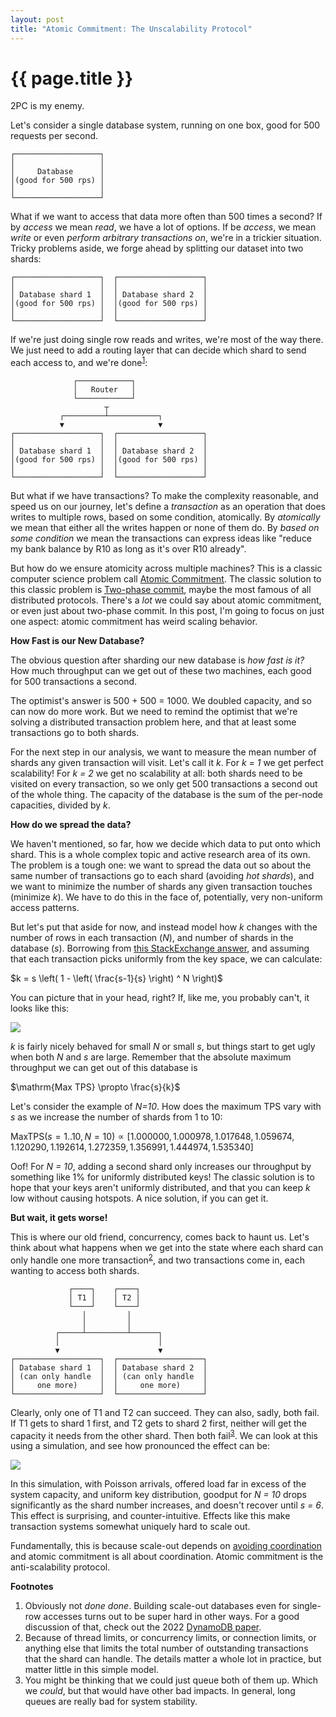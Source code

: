 ```yaml
---
layout: post
title: "Atomic Commitment: The Unscalability Protocol"
---
```


{{ page.title }}
================

<p class="meta">2PC is my enemy.</p>
<script src="https://polyfill.io/v3/polyfill.min.js?features=es6"></script>
<script>
  MathJax = {
    tex: {inlineMath: [['$', '$'], ['\\(', '\\)']]}
  };
</script>
<script id="MathJax-script" async src="https://cdn.jsdelivr.net/npm/mathjax@3/es5/tex-mml-chtml.js"></script>

Let's consider a single database system, running on one box, good for 500 requests per second.

    ┌───────────────────┐
    │                   │
    │     Database      │
    │(good for 500 rps) │
    │                   │
    └───────────────────┘

What if we want to access that data more often than 500 times a second? If by *access* we mean *read*, we have a lot of options. If be *access*, we mean *write* or even *perform arbitrary transactions on*, we're in a trickier situation. Tricky problems aside, we forge ahead by splitting our dataset into two shards:

    ┌───────────────────┐  ┌───────────────────┐
    │                   │  │                   │
    │ Database shard 1  │  │ Database shard 2  │
    │(good for 500 rps) │  │(good for 500 rps) │
    │                   │  │                   │
    └───────────────────┘  └───────────────────┘

If we're just doing single row reads and writes, we're most of the way there. We just need to add a routing layer that can decide which shard to send each access to, and we're done<sup>[1](#foot1)</sup>:

                  ┌────────────┐                
                  │   Router   │                
                  └────────────┘                
                         ┬                      
               ┌─────────┴───────────┐          
               ▼                     ▼          
    ┌───────────────────┐  ┌───────────────────┐
    │                   │  │                   │
    │ Database shard 1  │  │ Database shard 2  │
    │(good for 500 rps) │  │(good for 500 rps) │
    │                   │  │                   │
    └───────────────────┘  └───────────────────┘

But what if we have transactions? To make the complexity reasonable, and speed us on our journey, let's define a *transaction* as an operation that does writes to multiple rows, based on some condition, atomically. By *atomically* we mean that either all the writes happen or none of them do. By *based on some condition* we mean the transactions can express ideas like "reduce my bank balance by R10 as long as it's over R10 already".

But how do we ensure atomicity across multiple machines? This is a classic computer science problem call [Atomic Commitment](https://en.wikipedia.org/wiki/Atomic_commit). The classic solution to this classic problem is [Two-phase commit](https://en.wikipedia.org/wiki/Two-phase_commit_protocol), maybe the most famous of all distributed protocols. There's a *lot* we could say about atomic commitment, or even just about two-phase commit. In this post, I'm going to focus on just one aspect: atomic commitment has weird scaling behavior.

**How Fast is our New Database?**

The obvious question after sharding our new database is *how fast is it?* How much throughput can we get out of these two machines, each good for 500 transactions a second.

The optimist's answer is 500 + 500 = 1000. We doubled capacity, and so can now do more work. But we need to remind the optimist that we're solving a distributed transaction problem here, and that at least some transactions go to both shards.

For the next step in our analysis, we want to measure the mean number of shards any given transaction will visit. Let's call it *k*. For *k = 1* we get perfect scalability! For *k = 2* we get no scalability at all: both shards need to be visited on every transaction, so we only get 500 transactions a second out of the whole thing. The capacity of the database is the sum of the per-node capacities, divided by *k*.

**How do we spread the data?**

We haven't mentioned, so far, how we decide which data to put onto which shard. This is a whole complex topic and active research area of its own. The problem is a tough one: we want to spread the data out so about the same number of transactions go to each shard (avoiding *hot shards*), and we want to minimize the number of shards any given transaction touches (minimize *k*). We have to do this in the face of, potentially, very non-uniform access patterns.

But let's put that aside for now, and instead model how *k* changes with the number of rows in each transaction (*N*), and number of shards in the database (*s*). Borrowing from [this StackExchange answer](https://stats.stackexchange.com/a/296053), and assuming that each transaction picks uniformly from the key space, we can calculate:

$k = s \left( 1 - \left( \frac{s-1}{s} \right) ^ N \right)$

You can picture that in your head, right? If, like me, you probably can't, it looks like this:

![](https://mbrooker-blog-images.s3.amazonaws.com/blog_k_versus_n_s.png)

*k* is fairly nicely behaved for small *N* or small *s*, but things start to get ugly when both *N* and *s* are large. Remember that the absolute maximum throughput we can get out of this database is

$\mathrm{Max TPS} \propto \frac{s}{k}$

Let's consider the example of *N=10*. How does the maximum TPS vary with *s* as we increase the number of shards from 1 to 10:

$\mathrm{Max TPS}(s = 1..10, N=10)
    \propto [1.000000, 1.000978, 1.017648, 1.059674, 1.120290, 1.192614, 1.272359, 1.356991, 1.444974, 1.535340]$

Oof! For *N = 10*, adding a second shard only increases our throughput by something like 1% for uniformly distributed keys! The classic solution is to hope that your keys aren't uniformly distributed, and that you can keep *k* low without causing hotspots. A nice solution, if you can get it.

**But wait, it gets worse!**

This is where our old friend, concurrency, comes back to haunt us. Let's think about what happens when we get into the state where each shard can only handle one more transaction<sup>[2](#foot2)</sup>, and two transactions come in, each wanting to access both shards.

                 ┌────┐    ┌────┐               
                 │ T1 │    │ T2 │               
                 └────┘    └────┘               
                    │         │                 
                    │         │                 
              ┌─────┴─────────┴──────┐          
              │                      │          
              ▼                      ▼          
    ┌───────────────────┐  ┌───────────────────┐
    │ Database shard 1  │  │ Database shard 2  │
    │ (can only handle  │  │ (can only handle  │
    │     one more)     │  │     one more)     │
    └───────────────────┘  └───────────────────┘

Clearly, only one of T1 and T2 can succeed. They can also, sadly, both fail. If T1 gets to shard 1 first, and T2 gets to shard 2 first, neither will get the capacity it needs from the other shard. Then both fail<sup>[3](#foot3)</sup>. We can look at this using a simulation, and see how pronounced the effect can be:

![](https://mbrooker-blog-images.s3.amazonaws.com/paper_synth_with_limit_unif_goodput.png)

In this simulation, with Poisson arrivals, offered load far in excess of the system capacity, and uniform key distribution, goodput for *N = 10* drops significantly as the shard number increases, and doesn't recover until *s = 6*. This effect is surprising, and counter-intuitive. Effects like this make transaction systems somewhat uniquely hard to scale out.

Fundamentally, this is because scale-out depends on [avoiding coordination](https://brooker.co.za/blog/2021/01/22/cloud-scale.html) and atomic commitment is all about coordination. Atomic commitment is the anti-scalability protocol.

**Footnotes**

1. <a name="foot1"></a> Obviously not *done done*. Building scale-out databases even for single-row accesses turns out to be super hard in other ways. For a good discussion of that, check out the 2022 [DynamoDB paper](https://www.usenix.org/conference/atc22/presentation/vig).
2. <a name="foot2"></a> Because of thread limits, or concurrency limits, or connection limits, or anything else that limits the total number of outstanding transactions that the shard can handle. The details matter a whole lot in practice, but matter little in this simple model.
3. <a name="foot3"></a> You might be thinking that we could just queue both of them up. Which we *could*, but that would have other bad impacts. In general, long queues are really bad for system stability.

